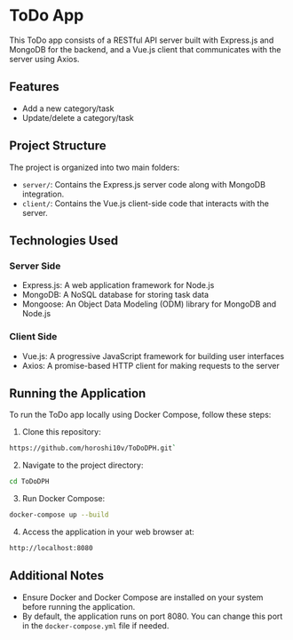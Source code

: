 # ToDo App

This ToDo app consists of a RESTful API server built with Express.js and MongoDB for the backend, and a Vue.js client that communicates with the server using Axios.

## Features

- Add a new category/task
- Update/delete a category/task

## Project Structure

The project is organized into two main folders:

- `server/`: Contains the Express.js server code along with MongoDB integration.
- `client/`: Contains the Vue.js client-side code that interacts with the server.

## Technologies Used

### Server Side
- Express.js: A web application framework for Node.js
- MongoDB: A NoSQL database for storing task data
- Mongoose: An Object Data Modeling (ODM) library for MongoDB and Node.js

### Client Side
- Vue.js: A progressive JavaScript framework for building user interfaces
- Axios: A promise-based HTTP client for making requests to the server

## Running the Application

To run the ToDo app locally using Docker Compose, follow these steps:

1. Clone this repository: 
```bash 
https://github.com/horoshi10v/ToDoDPH.git` 
````
2. Navigate to the project directory: 
```bash 
cd ToDoDPH
```
3. Run Docker Compose: 
```bash 
docker-compose up --build
```
4. Access the application in your web browser at: 
```bash 
http://localhost:8080
```

## Additional Notes

- Ensure Docker and Docker Compose are installed on your system before running the application.
- By default, the application runs on port 8080. You can change this port in the `docker-compose.yml` file if needed.
